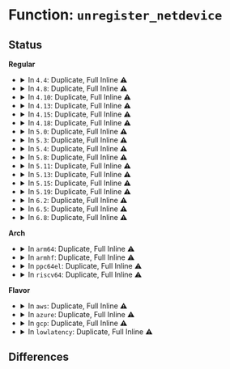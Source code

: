 # Function: <code>unregister_netdevice</code>

## Status
<b>Regular</b>
<ul>
<li>
<details>
<summary>In <code>4.4</code>: Duplicate, Full Inline ⚠️</summary>

**Collision:** Static Duplication

**Inline:** Full

**Transformation:** False

**Instances:**

```
In drivers/net/tun.c (ffffffff815efd2a)
Location: include/linux/netdevice.h:2288
Inline: True
Inline callers:
  - drivers/net/tun.c:__tun_detach
```
```
In drivers/net/ppp/ppp_generic.c (ffffffff815f5af4)
Location: include/linux/netdevice.h:2288
Inline: True
Inline callers:
  - drivers/net/ppp/ppp_generic.c:ppp_release
  - drivers/net/ppp/ppp_generic.c:ppp_ioctl
```
```
In net/core/dev.c (ffffffff817179a2)
Location: include/linux/netdevice.h:2288
Inline: True
Inline callers:
  - net/core/dev.c:unregister_netdev
```
```
In net/core/rtnetlink.c (ffffffff8172cf7d)
Location: include/linux/netdevice.h:2288
Inline: True
Inline callers:
  - net/core/rtnetlink.c:rtnl_newlink
```
```
In net/ipv4/ipmr.c (ffffffff817a8243)
Location: include/linux/netdevice.h:2288
Inline: True
Inline callers:
  - net/ipv4/ipmr.c:vif_add
  - net/ipv4/ipmr.c:vif_add
```
```
In net/ipv6/ip6mr.c (ffffffff817fb17e)
Location: include/linux/netdevice.h:2288
Inline: True
Inline callers:
  - net/ipv6/ip6mr.c:ip6_mroute_setsockopt
  - net/ipv6/ip6mr.c:ip6_mroute_setsockopt
```
</details>
</li>
<li>
<details>
<summary>In <code>4.8</code>: Duplicate, Full Inline ⚠️</summary>

**Collision:** Static Duplication

**Inline:** Full

**Transformation:** False

**Instances:**

```
In drivers/net/tun.c (ffffffff8164efd6)
Location: include/linux/netdevice.h:2423
Inline: True
Inline callers:
  - drivers/net/tun.c:__tun_detach
```
```
In drivers/net/ppp/ppp_generic.c (ffffffff81658e10)
Location: include/linux/netdevice.h:2423
Inline: True
Inline callers:
  - drivers/net/ppp/ppp_generic.c:ppp_ioctl
  - drivers/net/ppp/ppp_generic.c:ppp_release
```
```
In net/core/dev.c (ffffffff8177f9c2)
Location: include/linux/netdevice.h:2423
Inline: True
Inline callers:
  - net/core/dev.c:unregister_netdev
```
```
In net/core/rtnetlink.c (ffffffff81799f21)
Location: include/linux/netdevice.h:2423
Inline: True
Inline callers:
  - net/core/rtnetlink.c:rtnl_newlink
```
```
In net/ipv4/ipmr.c (ffffffff81890753)
Location: include/linux/netdevice.h:2423
Inline: True
Inline callers:
  - net/ipv4/ipmr.c:vif_add
  - net/ipv4/ipmr.c:vif_add
  - net/ipv4/ipmr.c:vif_add
```
```
In net/ipv6/ip6mr.c (ffffffff8186aa0c)
Location: include/linux/netdevice.h:2423
Inline: True
Inline callers:
  - net/ipv6/ip6mr.c:ip6_mroute_setsockopt
  - net/ipv6/ip6mr.c:ip6_mroute_setsockopt
```
</details>
</li>
<li>
<details>
<summary>In <code>4.10</code>: Duplicate, Full Inline ⚠️</summary>

**Collision:** Static Duplication

**Inline:** Full

**Transformation:** False

**Instances:**

```
In drivers/net/tun.c (ffffffff81680ce6)
Location: include/linux/netdevice.h:2420
Inline: True
Inline callers:
  - drivers/net/tun.c:__tun_detach
```
```
In drivers/net/ppp/ppp_generic.c (ffffffff81686b92)
Location: include/linux/netdevice.h:2420
Inline: True
Inline callers:
  - drivers/net/ppp/ppp_generic.c:ppp_ioctl
  - drivers/net/ppp/ppp_generic.c:ppp_release
```
```
In net/core/dev.c (ffffffff817acbf2)
Location: include/linux/netdevice.h:2420
Inline: True
Inline callers:
  - net/core/dev.c:unregister_netdev
```
```
In net/core/rtnetlink.c (ffffffff817c7cc1)
Location: include/linux/netdevice.h:2420
Inline: True
Inline callers:
  - net/core/rtnetlink.c:rtnl_newlink
```
```
In net/ipv4/ipmr.c (ffffffff818c4d6d)
Location: include/linux/netdevice.h:2420
Inline: True
Inline callers:
  - net/ipv4/ipmr.c:vif_add
  - net/ipv4/ipmr.c:vif_add
  - net/ipv4/ipmr.c:vif_add
```
```
In net/ipv6/ip6mr.c (ffffffff8189d85c)
Location: include/linux/netdevice.h:2420
Inline: True
Inline callers:
  - net/ipv6/ip6mr.c:ip6_mroute_setsockopt
  - net/ipv6/ip6mr.c:ip6_mroute_setsockopt
```
</details>
</li>
<li>
<details>
<summary>In <code>4.13</code>: Duplicate, Full Inline ⚠️</summary>

**Collision:** Static Duplication

**Inline:** Full

**Transformation:** False

**Instances:**

```
In drivers/net/tun.c (ffffffff81696336)
Location: include/linux/netdevice.h:2435
Inline: True
Inline callers:
  - drivers/net/tun.c:__tun_detach
```
```
In drivers/net/ppp/ppp_generic.c (ffffffff8169ba59)
Location: include/linux/netdevice.h:2435
Inline: True
Inline callers:
  - drivers/net/ppp/ppp_generic.c:ppp_ioctl
  - drivers/net/ppp/ppp_generic.c:ppp_release
```
```
In net/core/dev.c (ffffffff817cb372)
Location: include/linux/netdevice.h:2435
Inline: True
Inline callers:
  - net/core/dev.c:unregister_netdev
```
```
In net/core/rtnetlink.c (ffffffff817e65b7)
Location: include/linux/netdevice.h:2435
Inline: True
Inline callers:
  - net/core/rtnetlink.c:rtnl_newlink
```
```
In net/ipv4/ipmr.c (ffffffff81868f48)
Location: include/linux/netdevice.h:2435
Inline: True
Inline callers:
  - net/ipv4/ipmr.c:vif_add
  - net/ipv4/ipmr.c:vif_add
```
```
In net/ipv6/ip6mr.c (ffffffff818c3de0)
Location: include/linux/netdevice.h:2435
Inline: True
Inline callers:
  - net/ipv6/ip6mr.c:ip6_mroute_setsockopt
  - net/ipv6/ip6mr.c:ip6_mroute_setsockopt
```
</details>
</li>
<li>
<details>
<summary>In <code>4.15</code>: Duplicate, Full Inline ⚠️</summary>

**Collision:** Static Duplication

**Inline:** Full

**Transformation:** False

**Instances:**

```
In drivers/net/tun.c (ffffffff81700ecd)
Location: include/linux/netdevice.h:2460
Inline: True
Inline callers:
  - drivers/net/tun.c:__tun_detach
```
```
In drivers/net/ppp/ppp_generic.c (ffffffff81706a40)
Location: include/linux/netdevice.h:2460
Inline: True
Inline callers:
  - drivers/net/ppp/ppp_generic.c:ppp_ioctl
  - drivers/net/ppp/ppp_generic.c:ppp_release
```
```
In net/core/dev.c (ffffffff81844c02)
Location: include/linux/netdevice.h:2460
Inline: True
Inline callers:
  - net/core/dev.c:unregister_netdev
```
```
In net/core/rtnetlink.c (ffffffff81861664)
Location: include/linux/netdevice.h:2460
Inline: True
Inline callers:
  - net/core/rtnetlink.c:rtnl_newlink
```
```
In net/ipv4/ipmr.c (ffffffff818e99a0)
Location: include/linux/netdevice.h:2460
Inline: True
Inline callers:
  - net/ipv4/ipmr.c:vif_add
  - net/ipv4/ipmr.c:vif_add
  - net/ipv4/ipmr.c:ipmr_new_tunnel
```
```
In net/ipv6/ip6mr.c (ffffffff81947079)
Location: include/linux/netdevice.h:2460
Inline: True
Inline callers:
  - net/ipv6/ip6mr.c:ip6_mroute_setsockopt
  - net/ipv6/ip6mr.c:ip6_mroute_setsockopt
```
</details>
</li>
<li>
<details>
<summary>In <code>4.18</code>: Duplicate, Full Inline ⚠️</summary>

**Collision:** Static Duplication

**Inline:** Full

**Transformation:** False

**Instances:**

```
In drivers/net/tun.c (ffffffff8173fb9a)
Location: include/linux/netdevice.h:2546
Inline: True
Inline callers:
  - drivers/net/tun.c:__tun_detach
```
```
In drivers/net/ppp/ppp_generic.c (ffffffff817421ca)
Location: include/linux/netdevice.h:2546
Inline: True
Inline callers:
  - drivers/net/ppp/ppp_generic.c:ppp_release
```
```
In net/core/dev.c (ffffffff818982e2)
Location: include/linux/netdevice.h:2546
Inline: True
Inline callers:
  - net/core/dev.c:unregister_netdev
```
```
In net/core/rtnetlink.c (ffffffff818ad218)
Location: include/linux/netdevice.h:2546
Inline: True
Inline callers:
  - net/core/rtnetlink.c:rtnl_newlink
```
```
In net/ipv4/ipmr.c (ffffffff8193fc3e)
Location: include/linux/netdevice.h:2546
Inline: True
Inline callers:
  - net/ipv4/ipmr.c:vif_add
  - net/ipv4/ipmr.c:vif_add
  - net/ipv4/ipmr.c:ipmr_new_tunnel
```
```
In net/ipv6/ip6mr.c (ffffffff819a001c)
Location: include/linux/netdevice.h:2546
Inline: True
Inline callers:
  - net/ipv6/ip6mr.c:ip6_mroute_setsockopt
  - net/ipv6/ip6mr.c:ip6_mroute_setsockopt
```
</details>
</li>
<li>
<details>
<summary>In <code>5.0</code>: Duplicate, Full Inline ⚠️</summary>

**Collision:** Static Duplication

**Inline:** Full

**Transformation:** False

**Instances:**

```
In drivers/net/tun.c (ffffffff817617ba)
Location: include/linux/netdevice.h:2640
Inline: True
Inline callers:
  - drivers/net/tun.c:__tun_detach
```
```
In drivers/net/ppp/ppp_generic.c (ffffffff817662da)
Location: include/linux/netdevice.h:2640
Inline: True
Inline callers:
  - drivers/net/ppp/ppp_generic.c:ppp_release
```
```
In net/core/dev.c (ffffffff818ba742)
Location: include/linux/netdevice.h:2640
Inline: True
Inline callers:
  - net/core/dev.c:unregister_netdev
```
```
In net/core/rtnetlink.c (ffffffff818d13f6)
Location: include/linux/netdevice.h:2640
Inline: True
Inline callers:
  - net/core/rtnetlink.c:__rtnl_newlink
```
```
In net/ipv4/ipmr.c (ffffffff8196fc80)
Location: include/linux/netdevice.h:2640
Inline: True
Inline callers:
  - net/ipv4/ipmr.c:vif_add
  - net/ipv4/ipmr.c:vif_add
  - net/ipv4/ipmr.c:ipmr_new_tunnel
```
```
In net/ipv6/ip6mr.c (ffffffff819d6bac)
Location: include/linux/netdevice.h:2640
Inline: True
Inline callers:
  - net/ipv6/ip6mr.c:ip6_mroute_setsockopt
  - net/ipv6/ip6mr.c:ip6_mroute_setsockopt
```
</details>
</li>
<li>
<details>
<summary>In <code>5.3</code>: Duplicate, Full Inline ⚠️</summary>

**Collision:** Static Duplication

**Inline:** Full

**Transformation:** False

**Instances:**

```
In drivers/net/tun.c (ffffffff8179f499)
Location: include/linux/netdevice.h:2629
Inline: True
Inline callers:
  - drivers/net/tun.c:__tun_detach
```
```
In drivers/net/ppp/ppp_generic.c (ffffffff817a3a72)
Location: include/linux/netdevice.h:2629
Inline: True
Inline callers:
  - drivers/net/ppp/ppp_generic.c:ppp_release
```
```
In net/core/dev.c (ffffffff818fcc03)
Location: include/linux/netdevice.h:2629
Inline: True
Inline callers:
  - net/core/dev.c:unregister_netdev
```
```
In net/core/rtnetlink.c (ffffffff8191e2a1)
Location: include/linux/netdevice.h:2629
Inline: True
Inline callers:
  - net/core/rtnetlink.c:__rtnl_newlink
```
```
In net/ipv4/ipmr.c (ffffffff819d953a)
Location: include/linux/netdevice.h:2629
Inline: True
Inline callers:
  - net/ipv4/ipmr.c:vif_add
  - net/ipv4/ipmr.c:vif_add
  - net/ipv4/ipmr.c:ipmr_new_tunnel
```
```
In net/ipv6/ip6mr.c (ffffffff81a45c90)
Location: include/linux/netdevice.h:2629
Inline: True
Inline callers:
  - net/ipv6/ip6mr.c:ip6_mroute_setsockopt
  - net/ipv6/ip6mr.c:ip6_mroute_setsockopt
```
</details>
</li>
<li>
<details>
<summary>In <code>5.4</code>: Duplicate, Full Inline ⚠️</summary>

**Collision:** Static Duplication

**Inline:** Full

**Transformation:** False

**Instances:**

```
In drivers/net/tun.c (ffffffff817c32ea)
Location: include/linux/netdevice.h:2642
Inline: True
Inline callers:
  - drivers/net/tun.c:__tun_detach
```
```
In drivers/net/ppp/ppp_generic.c (ffffffff817c74c2)
Location: include/linux/netdevice.h:2642
Inline: True
Inline callers:
  - drivers/net/ppp/ppp_generic.c:ppp_release
```
```
In net/core/dev.c (ffffffff8192f213)
Location: include/linux/netdevice.h:2642
Inline: True
Inline callers:
  - net/core/dev.c:unregister_netdev
```
```
In net/core/rtnetlink.c (ffffffff819508d1)
Location: include/linux/netdevice.h:2642
Inline: True
Inline callers:
  - net/core/rtnetlink.c:__rtnl_newlink
```
```
In net/ipv4/ipmr.c (ffffffff81a102aa)
Location: include/linux/netdevice.h:2642
Inline: True
Inline callers:
  - net/ipv4/ipmr.c:vif_add
  - net/ipv4/ipmr.c:vif_add
  - net/ipv4/ipmr.c:ipmr_new_tunnel
```
```
In net/ipv6/ip6mr.c (ffffffff81a7c880)
Location: include/linux/netdevice.h:2642
Inline: True
Inline callers:
  - net/ipv6/ip6mr.c:ip6_mroute_setsockopt
  - net/ipv6/ip6mr.c:ip6_mroute_setsockopt
```
</details>
</li>
<li>
<details>
<summary>In <code>5.8</code>: Duplicate, Full Inline ⚠️</summary>

**Collision:** Static Duplication

**Inline:** Full

**Transformation:** False

**Instances:**

```
In drivers/net/tun.c (ffffffff8188c881)
Location: include/linux/netdevice.h:2752
Inline: True
Inline callers:
  - drivers/net/tun.c:__tun_detach
```
```
In drivers/net/ppp/ppp_generic.c (ffffffff818920da)
Location: include/linux/netdevice.h:2752
Inline: True
Inline callers:
  - drivers/net/ppp/ppp_generic.c:ppp_release
```
```
In net/core/dev.c (ffffffff81a0e333)
Location: include/linux/netdevice.h:2752
Inline: True
Inline callers:
  - net/core/dev.c:unregister_netdev
```
```
In net/core/rtnetlink.c (ffffffff81a1d8e1)
Location: include/linux/netdevice.h:2752
Inline: True
Inline callers:
  - net/core/rtnetlink.c:__rtnl_newlink
```
```
In net/ipv4/ipmr.c (ffffffff81b012bb)
Location: include/linux/netdevice.h:2752
Inline: True
Inline callers:
  - net/ipv4/ipmr.c:vif_add
  - net/ipv4/ipmr.c:vif_add
  - net/ipv4/ipmr.c:ipmr_new_tunnel
```
```
In net/ipv6/ip6mr.c (ffffffff81b73f18)
Location: include/linux/netdevice.h:2752
Inline: True
Inline callers:
  - net/ipv6/ip6mr.c:mif6_add
  - net/ipv6/ip6mr.c:mif6_add
```
</details>
</li>
<li>
<details>
<summary>In <code>5.11</code>: Duplicate, Full Inline ⚠️</summary>

**Collision:** Static Duplication

**Inline:** Full

**Transformation:** False

**Instances:**

```
In drivers/net/tun.c (ffffffff8189aa34)
Location: include/linux/netdevice.h:2900
Inline: True
Inline callers:
  - drivers/net/tun.c:__tun_detach
```
```
In drivers/net/ppp/ppp_generic.c (ffffffff818a052a)
Location: include/linux/netdevice.h:2900
Inline: True
Inline callers:
  - drivers/net/ppp/ppp_generic.c:ppp_release
```
```
In net/core/dev.c (ffffffff81a05ea3)
Location: include/linux/netdevice.h:2900
Inline: True
Inline callers:
  - net/core/dev.c:unregister_netdev
```
```
In net/core/rtnetlink.c (ffffffff81a1dddc)
Location: include/linux/netdevice.h:2900
Inline: True
Inline callers:
  - net/core/rtnetlink.c:__rtnl_newlink
```
```
In net/ipv4/ipmr.c (ffffffff81b0f39b)
Location: include/linux/netdevice.h:2900
Inline: True
Inline callers:
  - net/ipv4/ipmr.c:vif_add
  - net/ipv4/ipmr.c:vif_add
  - net/ipv4/ipmr.c:ipmr_new_tunnel
```
```
In net/ipv6/ip6mr.c (ffffffff81b82c88)
Location: include/linux/netdevice.h:2900
Inline: True
Inline callers:
  - net/ipv6/ip6mr.c:mif6_add
  - net/ipv6/ip6mr.c:mif6_add
```
</details>
</li>
<li>
<details>
<summary>In <code>5.13</code>: Duplicate, Full Inline ⚠️</summary>

**Collision:** Static Duplication

**Inline:** Full

**Transformation:** False

**Instances:**

```
In drivers/net/tun.c (ffffffff8187d29b)
Location: include/linux/netdevice.h:2967
Inline: True
Inline callers:
  - drivers/net/tun.c:__tun_detach
```
```
In drivers/net/ppp/ppp_generic.c (ffffffff81882d9a)
Location: include/linux/netdevice.h:2967
Inline: True
Inline callers:
  - drivers/net/ppp/ppp_generic.c:ppp_release
```
```
In net/core/dev.c (ffffffff819ec7d3)
Location: include/linux/netdevice.h:2967
Inline: True
Inline callers:
  - net/core/dev.c:unregister_netdev
```
```
In net/core/rtnetlink.c (ffffffff81a04be9)
Location: include/linux/netdevice.h:2967
Inline: True
Inline callers:
  - net/core/rtnetlink.c:__rtnl_newlink
```
```
In net/ipv4/ipmr.c (ffffffff81afd0a7)
Location: include/linux/netdevice.h:2967
Inline: True
Inline callers:
  - net/ipv4/ipmr.c:vif_add
  - net/ipv4/ipmr.c:vif_add
  - net/ipv4/ipmr.c:ipmr_new_tunnel
```
```
In net/ipv6/ip6mr.c (ffffffff81b71908)
Location: include/linux/netdevice.h:2967
Inline: True
Inline callers:
  - net/ipv6/ip6mr.c:mif6_add
  - net/ipv6/ip6mr.c:mif6_add
```
</details>
</li>
<li>
<details>
<summary>In <code>5.15</code>: Duplicate, Full Inline ⚠️</summary>

**Collision:** Static Duplication

**Inline:** Full

**Transformation:** False

**Instances:**

```
In drivers/net/tun.c (ffffffff8190e948)
Location: include/linux/netdevice.h:2987
Inline: True
Inline callers:
  - drivers/net/tun.c:__tun_detach
```
```
In drivers/net/ppp/ppp_generic.c (ffffffff8191473a)
Location: include/linux/netdevice.h:2987
Inline: True
Inline callers:
  - drivers/net/ppp/ppp_generic.c:ppp_release
```
```
In net/core/dev.c (ffffffff81a9d703)
Location: include/linux/netdevice.h:2987
Inline: True
Inline callers:
  - net/core/dev.c:unregister_netdev
```
```
In net/core/rtnetlink.c (ffffffff81ab71f2)
Location: include/linux/netdevice.h:2987
Inline: True
Inline callers:
  - net/core/rtnetlink.c:__rtnl_newlink
```
```
In net/ipv4/ipmr.c (ffffffff81bbe869)
Location: include/linux/netdevice.h:2987
Inline: True
Inline callers:
  - net/ipv4/ipmr.c:vif_add
  - net/ipv4/ipmr.c:vif_add
  - net/ipv4/ipmr.c:ipmr_new_tunnel
```
```
In net/ipv6/ip6mr.c (ffffffff81c3bd7e)
Location: include/linux/netdevice.h:2987
Inline: True
Inline callers:
  - net/ipv6/ip6mr.c:mif6_add
  - net/ipv6/ip6mr.c:mif6_add
```
</details>
</li>
<li>
<details>
<summary>In <code>5.19</code>: Duplicate, Full Inline ⚠️</summary>

**Collision:** Static Duplication

**Inline:** Full

**Transformation:** False

**Instances:**

```
In drivers/net/tun.c (ffffffff81a633a5)
Location: include/linux/netdevice.h:3030
Inline: True
Inline callers:
  - drivers/net/tun.c:__tun_detach
```
```
In drivers/net/ppp/ppp_generic.c (ffffffff81a69d21)
Location: include/linux/netdevice.h:3030
Inline: True
Inline callers:
  - drivers/net/ppp/ppp_generic.c:ppp_release
```
```
In net/core/dev.c (ffffffff81c16f52)
Location: include/linux/netdevice.h:3030
Inline: True
Inline callers:
  - net/core/dev.c:unregister_netdev
```
```
In net/core/rtnetlink.c (ffffffff81c2defc)
Location: include/linux/netdevice.h:3030
Inline: True
Inline callers:
  - net/core/rtnetlink.c:rtnl_newlink_create
```
```
In net/ipv4/ipmr.c (ffffffff81d537b5)
Location: include/linux/netdevice.h:3030
Inline: True
Inline callers:
  - net/ipv4/ipmr.c:vif_add
  - net/ipv4/ipmr.c:vif_add
  - net/ipv4/ipmr.c:ipmr_new_tunnel
```
```
In net/ipv6/ip6mr.c (ffffffff81dda0d0)
Location: include/linux/netdevice.h:3030
Inline: True
Inline callers:
  - net/ipv6/ip6mr.c:mif6_add
  - net/ipv6/ip6mr.c:mif6_add
```
</details>
</li>
<li>
<details>
<summary>In <code>6.2</code>: Duplicate, Full Inline ⚠️</summary>

**Collision:** Static Duplication

**Inline:** Full

**Transformation:** False

**Instances:**

```
In drivers/net/tun.c (ffffffff81bee782)
Location: include/linux/netdevice.h:3055
Inline: True
Inline callers:
  - drivers/net/tun.c:__tun_detach
```
```
In drivers/net/ppp/ppp_generic.c (ffffffff81bfc8f1)
Location: include/linux/netdevice.h:3055
Inline: True
Inline callers:
  - drivers/net/ppp/ppp_generic.c:ppp_release
```
```
In net/core/dev.c (ffffffff81dd1a62)
Location: include/linux/netdevice.h:3055
Inline: True
Inline callers:
  - net/core/dev.c:unregister_netdev
```
```
In net/core/rtnetlink.c (ffffffff81de10ed)
Location: include/linux/netdevice.h:3055
Inline: True
Inline callers:
  - net/core/rtnetlink.c:rtnl_newlink_create
```
```
In net/ipv4/ipmr.c (ffffffff81f1d4bd)
Location: include/linux/netdevice.h:3055
Inline: True
Inline callers:
  - net/ipv4/ipmr.c:vif_add
  - net/ipv4/ipmr.c:vif_add
  - net/ipv4/ipmr.c:ipmr_new_tunnel
```
```
In net/ipv6/ip6mr.c (ffffffff81fabd7c)
Location: include/linux/netdevice.h:3055
Inline: True
Inline callers:
  - net/ipv6/ip6mr.c:mif6_add
  - net/ipv6/ip6mr.c:mif6_add
```
</details>
</li>
<li>
<details>
<summary>In <code>6.5</code>: Duplicate, Full Inline ⚠️</summary>

**Collision:** Static Duplication

**Inline:** Full

**Transformation:** False

**Instances:**

```
In drivers/net/tun.c (ffffffff81c46cb2)
Location: include/linux/netdevice.h:3110
Inline: True
Inline callers:
  - drivers/net/tun.c:__tun_detach
```
```
In drivers/net/ppp/ppp_generic.c (ffffffff81c61f71)
Location: include/linux/netdevice.h:3110
Inline: True
Inline callers:
  - drivers/net/ppp/ppp_generic.c:ppp_release
```
```
In drivers/net/net_failover.c (ffffffff81c6f901)
Location: include/linux/netdevice.h:3110
Inline: True
```
```
In net/core/dev.c (ffffffff81e42642)
Location: include/linux/netdevice.h:3110
Inline: True
Inline callers:
  - net/core/dev.c:unregister_netdev
```
```
In net/core/rtnetlink.c (ffffffff81e527dd)
Location: include/linux/netdevice.h:3110
Inline: True
Inline callers:
  - net/core/rtnetlink.c:rtnl_newlink_create
```
```
In net/ipv4/ipmr.c (ffffffff81f7cf6a)
Location: include/linux/netdevice.h:3110
Inline: True
Inline callers:
  - net/ipv4/ipmr.c:vif_add
  - net/ipv4/ipmr.c:vif_add
  - net/ipv4/ipmr.c:ipmr_new_tunnel
```
```
In net/ipv6/ip6mr.c (ffffffff8200c51c)
Location: include/linux/netdevice.h:3110
Inline: True
Inline callers:
  - net/ipv6/ip6mr.c:mif6_add
  - net/ipv6/ip6mr.c:mif6_add
```
</details>
</li>
<li>
<details>
<summary>In <code>6.8</code>: Duplicate, Full Inline ⚠️</summary>

**Collision:** Static Duplication

**Inline:** Full

**Transformation:** False

**Instances:**

```
In drivers/net/netkit.c (ffffffff81ce5dd5)
Location: include/linux/netdevice.h:3191
Inline: True
Inline callers:
  - drivers/net/netkit.c:netkit_new_link
```
```
In drivers/net/tun.c (ffffffff81cfc5cc)
Location: include/linux/netdevice.h:3191
Inline: True
Inline callers:
  - drivers/net/tun.c:__tun_detach
```
```
In drivers/net/ppp/ppp_generic.c (ffffffff81d18971)
Location: include/linux/netdevice.h:3191
Inline: True
Inline callers:
  - drivers/net/ppp/ppp_generic.c:ppp_release
```
```
In drivers/net/net_failover.c (ffffffff81d241b1)
Location: include/linux/netdevice.h:3191
Inline: True
```
```
In net/core/dev.c (ffffffff81f01272)
Location: include/linux/netdevice.h:3191
Inline: True
Inline callers:
  - net/core/dev.c:unregister_netdev
```
```
In net/core/rtnetlink.c (ffffffff81f117ad)
Location: include/linux/netdevice.h:3191
Inline: True
Inline callers:
  - net/core/rtnetlink.c:rtnl_newlink_create
```
```
In net/ipv4/ipmr.c (ffffffff8204366a)
Location: include/linux/netdevice.h:3191
Inline: True
Inline callers:
  - net/ipv4/ipmr.c:vif_add
  - net/ipv4/ipmr.c:vif_add
  - net/ipv4/ipmr.c:ipmr_new_tunnel
```
```
In net/ipv6/ip6mr.c (ffffffff820db4ec)
Location: include/linux/netdevice.h:3191
Inline: True
Inline callers:
  - net/ipv6/ip6mr.c:mif6_add
  - net/ipv6/ip6mr.c:mif6_add
```
</details>
</li>
</ul>
<b>Arch</b>
<ul>
<li>
<details>
<summary>In <code>arm64</code>: Duplicate, Full Inline ⚠️</summary>

**Collision:** Static Duplication

**Inline:** Full

**Transformation:** False

**Instances:**

```
In drivers/net/tun.c (ffff8000109ddee0)
Location: include/linux/netdevice.h:2642
Inline: True
Inline callers:
  - drivers/net/tun.c:__tun_detach
```
```
In drivers/net/ppp/ppp_generic.c (ffff8000109ffcc4)
Location: include/linux/netdevice.h:2642
Inline: True
Inline callers:
  - drivers/net/ppp/ppp_generic.c:ppp_release
```
```
In net/core/dev.c (ffff800010bcc05c)
Location: include/linux/netdevice.h:2642
Inline: True
Inline callers:
  - net/core/dev.c:unregister_netdev
```
```
In net/core/rtnetlink.c (ffff800010bf2324)
Location: include/linux/netdevice.h:2642
Inline: True
Inline callers:
  - net/core/rtnetlink.c:__rtnl_newlink
```
```
In net/ipv4/ipmr.c (ffff800010ccd798)
Location: include/linux/netdevice.h:2642
Inline: True
Inline callers:
  - net/ipv4/ipmr.c:vif_add
  - net/ipv4/ipmr.c:vif_add
  - net/ipv4/ipmr.c:ipmr_new_tunnel
```
```
In net/ipv6/ip6mr.c (ffff800010d46dc8)
Location: include/linux/netdevice.h:2642
Inline: True
Inline callers:
  - net/ipv6/ip6mr.c:ip6_mroute_setsockopt
  - net/ipv6/ip6mr.c:ip6_mroute_setsockopt
```
</details>
</li>
<li>
<details>
<summary>In <code>armhf</code>: Duplicate, Full Inline ⚠️</summary>

**Collision:** Static Duplication

**Inline:** Full

**Transformation:** False

**Instances:**

```
In drivers/net/tun.c (c0ac444c)
Location: include/linux/netdevice.h:2642
Inline: True
Inline callers:
  - drivers/net/tun.c:__tun_detach
```
```
In drivers/net/ppp/ppp_generic.c (c0adc948)
Location: include/linux/netdevice.h:2642
Inline: True
Inline callers:
  - drivers/net/ppp/ppp_generic.c:ppp_release
```
```
In net/core/dev.c (c0cea0e8)
Location: include/linux/netdevice.h:2642
Inline: True
Inline callers:
  - net/core/dev.c:unregister_netdev
```
```
In net/core/rtnetlink.c (c0d0ac50)
Location: include/linux/netdevice.h:2642
Inline: True
Inline callers:
  - net/core/rtnetlink.c:__rtnl_newlink
```
```
In net/ipv4/ipmr.c (c0dd5508)
Location: include/linux/netdevice.h:2642
Inline: True
Inline callers:
  - net/ipv4/ipmr.c:vif_add
  - net/ipv4/ipmr.c:vif_add
  - net/ipv4/ipmr.c:ipmr_new_tunnel
```
```
In net/ipv6/ip6mr.c (c0e49080)
Location: include/linux/netdevice.h:2642
Inline: True
Inline callers:
  - net/ipv6/ip6mr.c:ip6_mroute_setsockopt
  - net/ipv6/ip6mr.c:ip6_mroute_setsockopt
```
</details>
</li>
<li>
<details>
<summary>In <code>ppc64el</code>: Duplicate, Full Inline ⚠️</summary>

**Collision:** Static Duplication

**Inline:** Full

**Transformation:** False

**Instances:**

```
In drivers/net/tun.c (c000000000aa1268)
Location: include/linux/netdevice.h:2642
Inline: True
Inline callers:
  - drivers/net/tun.c:__tun_detach
```
```
In drivers/net/ppp/ppp_generic.c (c000000000aa6780)
Location: include/linux/netdevice.h:2642
Inline: True
Inline callers:
  - drivers/net/ppp/ppp_generic.c:ppp_release
```
```
In net/core/dev.c (c000000000ca8ad8)
Location: include/linux/netdevice.h:2642
Inline: True
Inline callers:
  - net/core/dev.c:unregister_netdev
```
```
In net/core/rtnetlink.c (c000000000cd71b0)
Location: include/linux/netdevice.h:2642
Inline: True
Inline callers:
  - net/core/rtnetlink.c:__rtnl_newlink
```
```
In net/ipv4/ipmr.c (c000000000decad4)
Location: include/linux/netdevice.h:2642
Inline: True
Inline callers:
  - net/ipv4/ipmr.c:vif_add
  - net/ipv4/ipmr.c:vif_add
  - net/ipv4/ipmr.c:ipmr_new_tunnel
```
```
In net/ipv6/ip6mr.c (c000000000e7c71c)
Location: include/linux/netdevice.h:2642
Inline: True
Inline callers:
  - net/ipv6/ip6mr.c:ip6_mroute_setsockopt
  - net/ipv6/ip6mr.c:ip6_mroute_setsockopt
```
</details>
</li>
<li>
<details>
<summary>In <code>riscv64</code>: Duplicate, Full Inline ⚠️</summary>

**Collision:** Static Duplication

**Inline:** Full

**Transformation:** False

**Instances:**

```
In drivers/net/tun.c (ffffffe000626fd0)
Location: include/linux/netdevice.h:2642
Inline: True
Inline callers:
  - drivers/net/tun.c:__tun_detach
```
```
In drivers/net/ppp/ppp_generic.c (ffffffe00062c00a)
Location: include/linux/netdevice.h:2642
Inline: True
Inline callers:
  - drivers/net/ppp/ppp_generic.c:ppp_release
```
```
In net/core/dev.c (ffffffe0007598fc)
Location: include/linux/netdevice.h:2642
Inline: True
Inline callers:
  - net/core/dev.c:unregister_netdev
```
```
In net/core/rtnetlink.c (ffffffe000773edc)
Location: include/linux/netdevice.h:2642
Inline: True
Inline callers:
  - net/core/rtnetlink.c:__rtnl_newlink
```
```
In net/ipv4/ipmr.c (ffffffe00081e15e)
Location: include/linux/netdevice.h:2642
Inline: True
Inline callers:
  - net/ipv4/ipmr.c:vif_add
  - net/ipv4/ipmr.c:vif_add
  - net/ipv4/ipmr.c:ipmr_new_tunnel
```
```
In net/ipv6/ip6mr.c (ffffffe0008814e0)
Location: include/linux/netdevice.h:2642
Inline: True
Inline callers:
  - net/ipv6/ip6mr.c:ip6_mroute_setsockopt
  - net/ipv6/ip6mr.c:ip6_mroute_setsockopt
```
</details>
</li>
</ul>
<b>Flavor</b>
<ul>
<li>
<details>
<summary>In <code>aws</code>: Duplicate, Full Inline ⚠️</summary>

**Collision:** Static Duplication

**Inline:** Full

**Transformation:** False

**Instances:**

```
In drivers/net/tun.c (ffffffff81787dba)
Location: include/linux/netdevice.h:2642
Inline: True
Inline callers:
  - drivers/net/tun.c:__tun_detach
```
```
In drivers/net/ppp/ppp_generic.c (ffffffff8178bfa2)
Location: include/linux/netdevice.h:2642
Inline: True
Inline callers:
  - drivers/net/ppp/ppp_generic.c:ppp_release
```
```
In net/core/dev.c (ffffffff818cf213)
Location: include/linux/netdevice.h:2642
Inline: True
Inline callers:
  - net/core/dev.c:unregister_netdev
```
```
In net/core/rtnetlink.c (ffffffff818f08a1)
Location: include/linux/netdevice.h:2642
Inline: True
Inline callers:
  - net/core/rtnetlink.c:__rtnl_newlink
```
```
In net/ipv4/ipmr.c (ffffffff819afcca)
Location: include/linux/netdevice.h:2642
Inline: True
Inline callers:
  - net/ipv4/ipmr.c:vif_add
  - net/ipv4/ipmr.c:vif_add
  - net/ipv4/ipmr.c:ipmr_new_tunnel
```
```
In net/ipv6/ip6mr.c (ffffffff81a1bf10)
Location: include/linux/netdevice.h:2642
Inline: True
Inline callers:
  - net/ipv6/ip6mr.c:ip6_mroute_setsockopt
  - net/ipv6/ip6mr.c:ip6_mroute_setsockopt
```
</details>
</li>
<li>
<details>
<summary>In <code>azure</code>: Duplicate, Full Inline ⚠️</summary>

**Collision:** Static Duplication

**Inline:** Full

**Transformation:** False

**Instances:**

```
In drivers/net/tun.c (ffffffff8176770a)
Location: include/linux/netdevice.h:2642
Inline: True
Inline callers:
  - drivers/net/tun.c:__tun_detach
```
```
In drivers/net/vxlan.c (ffffffff81770064)
Location: include/linux/netdevice.h:2642
Inline: True
Inline callers:
  - drivers/net/vxlan.c:__vxlan_dev_create
```
```
In drivers/net/ppp/ppp_generic.c (ffffffff81774d72)
Location: include/linux/netdevice.h:2642
Inline: True
Inline callers:
  - drivers/net/ppp/ppp_generic.c:ppp_release
```
```
In net/core/dev.c (ffffffff81889333)
Location: include/linux/netdevice.h:2642
Inline: True
Inline callers:
  - net/core/dev.c:unregister_netdev
```
```
In net/core/rtnetlink.c (ffffffff818aa6e1)
Location: include/linux/netdevice.h:2642
Inline: True
Inline callers:
  - net/core/rtnetlink.c:__rtnl_newlink
```
```
In net/ipv4/ip_tunnel.c (ffffffff81968a2a)
Location: include/linux/netdevice.h:2642
Inline: True
Inline callers:
  - net/ipv4/ip_tunnel.c:ip_tunnel_newlink
  - net/ipv4/ip_tunnel.c:ip_tunnel_ioctl
  - net/ipv4/ip_tunnel.c:ip_tunnel_ioctl
```
```
In net/ipv4/ipmr.c (ffffffff8196c2fa)
Location: include/linux/netdevice.h:2642
Inline: True
Inline callers:
  - net/ipv4/ipmr.c:vif_add
  - net/ipv4/ipmr.c:vif_add
  - net/ipv4/ipmr.c:ipmr_new_tunnel
```
```
In net/ipv6/ip6mr.c (ffffffff819d8cd0)
Location: include/linux/netdevice.h:2642
Inline: True
Inline callers:
  - net/ipv6/ip6mr.c:ip6_mroute_setsockopt
  - net/ipv6/ip6mr.c:ip6_mroute_setsockopt
```
</details>
</li>
<li>
<details>
<summary>In <code>gcp</code>: Duplicate, Full Inline ⚠️</summary>

**Collision:** Static Duplication

**Inline:** Full

**Transformation:** False

**Instances:**

```
In drivers/net/tun.c (ffffffff817b816a)
Location: include/linux/netdevice.h:2642
Inline: True
Inline callers:
  - drivers/net/tun.c:__tun_detach
```
```
In drivers/net/ppp/ppp_generic.c (ffffffff817bc342)
Location: include/linux/netdevice.h:2642
Inline: True
Inline callers:
  - drivers/net/ppp/ppp_generic.c:ppp_release
```
```
In net/core/dev.c (ffffffff81920213)
Location: include/linux/netdevice.h:2642
Inline: True
Inline callers:
  - net/core/dev.c:unregister_netdev
```
```
In net/core/rtnetlink.c (ffffffff819418d1)
Location: include/linux/netdevice.h:2642
Inline: True
Inline callers:
  - net/core/rtnetlink.c:__rtnl_newlink
```
```
In net/ipv4/ipmr.c (ffffffff81a1a56a)
Location: include/linux/netdevice.h:2642
Inline: True
Inline callers:
  - net/ipv4/ipmr.c:vif_add
  - net/ipv4/ipmr.c:vif_add
  - net/ipv4/ipmr.c:ipmr_new_tunnel
```
```
In net/ipv6/ip6mr.c (ffffffff81a86990)
Location: include/linux/netdevice.h:2642
Inline: True
Inline callers:
  - net/ipv6/ip6mr.c:ip6_mroute_setsockopt
  - net/ipv6/ip6mr.c:ip6_mroute_setsockopt
```
</details>
</li>
<li>
<details>
<summary>In <code>lowlatency</code>: Duplicate, Full Inline ⚠️</summary>

**Collision:** Static Duplication

**Inline:** Full

**Transformation:** False

**Instances:**

```
In drivers/net/tun.c (ffffffff817d4bff)
Location: include/linux/netdevice.h:2642
Inline: True
Inline callers:
  - drivers/net/tun.c:__tun_detach
```
```
In drivers/net/ppp/ppp_generic.c (ffffffff817d66e2)
Location: include/linux/netdevice.h:2642
Inline: True
Inline callers:
  - drivers/net/ppp/ppp_generic.c:ppp_release
```
```
In net/core/dev.c (ffffffff81941f73)
Location: include/linux/netdevice.h:2642
Inline: True
Inline callers:
  - net/core/dev.c:unregister_netdev
```
```
In net/core/rtnetlink.c (ffffffff819631d1)
Location: include/linux/netdevice.h:2642
Inline: True
Inline callers:
  - net/core/rtnetlink.c:__rtnl_newlink
```
```
In net/ipv4/ipmr.c (ffffffff81a2539a)
Location: include/linux/netdevice.h:2642
Inline: True
Inline callers:
  - net/ipv4/ipmr.c:vif_add
  - net/ipv4/ipmr.c:vif_add
  - net/ipv4/ipmr.c:ipmr_new_tunnel
```
```
In net/ipv6/ip6mr.c (ffffffff81a93550)
Location: include/linux/netdevice.h:2642
Inline: True
Inline callers:
  - net/ipv6/ip6mr.c:ip6_mroute_setsockopt
  - net/ipv6/ip6mr.c:ip6_mroute_setsockopt
```
</details>
</li>
</ul>

## Differences
